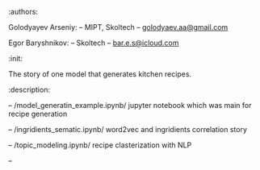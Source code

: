 :authors:

Golodyayev Arseniy:
  – MIPT, Skoltech
  – golodyaev.aa@gmail.com
  
Egor Baryshnikov:
  – Skoltech
  – bar.e.s@icloud.com
  
 
:init:

The story of one model that generates kitchen recipes.


:description:

  – /model_generatin_example.ipynb/ jupyter notebook which was main for recipe generation
  
  – /ingridients_sematic.ipynb/ word2vec and ingridients correlation story
  
  – /topic_modeling.ipynb/ recipe clasterization with NLP
  
  – 

